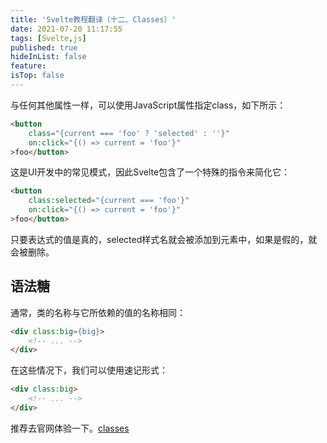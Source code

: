 ```yaml
---
title: 'Svelte教程翻译（十二、Classes）'
date: 2021-07-20 11:17:55
tags: [Svelte,js]
published: true
hideInList: false
feature: 
isTop: false
---
```

与任何其他属性一样，可以使用JavaScript属性指定class，如下所示：

```html
<button
	class="{current === 'foo' ? 'selected' : ''}"
	on:click="{() => current = 'foo'}"
>foo</button>
```

这是UI开发中的常见模式，因此Svelte包含了一个特殊的指令来简化它：

```html
<button
	class:selected="{current === 'foo'}"
	on:click="{() => current = 'foo'}"
>foo</button>
```

只要表达式的值是真的，selected样式名就会被添加到元素中，如果是假的，就会被删除。

## 语法糖

通常，类的名称与它所依赖的值的名称相同：

```html
<div class:big={big}>
	<!-- ... -->
</div>
```

在这些情况下，我们可以使用速记形式：

```html
<div class:big>
	<!-- ... -->
</div>
```

推荐去官网体验一下。[classes](https://svelte.dev/tutorial/class-shorthand)



